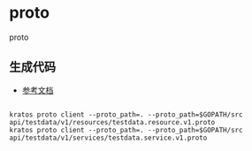 # proto

proto

## 生成代码

- [参考文档](./../README.md)

```shell

kratos proto client --proto_path=. --proto_path=$GOPATH/src api/testdata/v1/resources/testdata.resource.v1.proto
kratos proto client --proto_path=. --proto_path=$GOPATH/src api/testdata/v1/services/testdata.service.v1.proto

```
